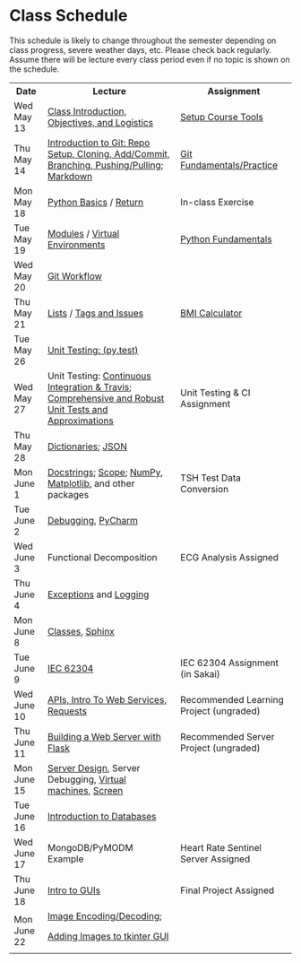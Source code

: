 # Class Schedule

This schedule is likely to change throughout the semester depending on class
progress, severe weather days, etc.  Please check back regularly.  Assume there 
will be lecture every class period even if no topic is shown on the schedule.

<table>

<tr>
<th>Date</th>
<th>Lecture</th>
<th>Assignment</th>
</tr>

<tr>
<td>Wed May 13</td>
    <td><a href="Lectures/Intro_Lecture.md">Class Introduction, Objectives, and Logistics</a></td>
    <td><a href="Assignments/01_tool_setup_git_intro.md">Setup Course Tools</a></td>
</tr>

<tr>
<td>Thu May 14</td>
    <td><a href="Lectures/intro_to_git.md">Introduction to Git:  Repo Setup, 
    Cloning, Add/Commit, Branching, Pushing/Pulling</a>;     
    <a href="Resources/markdown.md">Markdown</a></td>
  
   <td><a href="Assignments/02_git_fundamentals_practice.md">Git Fundamentals/Practice</a></td
</tr>

<tr>
<td>Mon May 18</td>
    <td><a href="Lectures/python_basics.md">Python Basics</a> /
    <a href="Lectures/return_keyword.md">Return</a>
    </td>
    <td><!---<a href="Lectures/python_basics.md#exercise-before-next-class">--->In-class Exercise</a></td>
</tr>

<tr>
<td>Tue May 19</td>
    <td><a href="Lectures/modules.md">Modules</a> /
    <a href="Lectures/virtual_environments.md">Virtual Environments</a> 
    </td>
    <td><a href="Assignments/PythonFundamentalAssignment.md">Python Fundamentals</a></td>
</tr>

<tr>
<td>Wed May 20</td> 
    <td><a href="Lectures/git_workflow.md">Git Workflow</a> 
    </td>
    <td></td>
</tr>

<tr>
<td>Thu May 21</td>
    <td> 
    <a href="Lectures/lists.md">Lists</a> / 
    <a href="Lectures/git_workflow_more.md">Tags and Issues</a> 
    </td>
    <td><a href="Assignments/BMICalculatorAssignment.md">BMI Calculator</a></td>
</tr>

<tr>
<td>Tue May 26</td>
    <td><a href="Lectures/unit_testing.md">Unit Testing: (py.test)</a></td>
    <td></td>
</tr>

<tr>
<td>Wed May 27</td>
    <td>Unit Testing: <a href="Lectures/continuous_integration_travis.md">Continuous 
    Integration & Travis</a>;
    <a href="Lectures/robust_testing.md">Comprehensive and Robust Unit Tests and Approximations</a></td>
    <td><!---<a href="Assignments/UnitTestingCIAssignment.md">--->Unit Testing & CI Assignment</a></td>
</tr>

<tr>
<td>Thu May 28</td>
    <td><a href="Lectures/dictionaries.md">Dictionaries</a>;
    <a href="Lectures/json.md">JSON</a></td>
    <td></td>
</tr>

<tr>
<td>Mon June 1</td>
    <td>
    <a href="Lectures/docstrings.md">Docstrings</a>; 
    <a href="Lectures/variable_scope.md">Scope</a>;
    <a href="Lectures/numpy.md">NumPy</a>, 
    <a href="Lectures/matplotlib.md">Matplotlib</a>, and other packages</a>
    </td>
    <td><!---<a href="Assignments/TSHTestDataConversion">--->TSH Test Data Conversion</td>
</tr>

<tr>
<td>Tue June 2</td>
    <td><a href="Lectures/debugging.md">Debugging</a>, 
    <a href="Resources/PyCharm">PyCharm</a> </td>
    <td></td>
</tr>

<tr>
<td>Wed June 3</td>
    <td>Functional Decomposition</td>
    <td><!---<a href="Assignments/ECG_Analysis">--->ECG Analysis Assigned</a></td>
</tr>

<tr>
<td>Thu June 4</td>
    <td><a href="Lectures/exceptions_active_lecture.md">Exceptions</a> and 
    <a href="Lectures/logging.md">Logging</a>
    </td>
    <td></td>
</tr>

<tr>
<td>Mon June 8</td>
    <td>
    <a href="Lectures/classes.md">Classes</a>, 
    <a href="Lectures/sphinx.md">Sphinx</a>  
    </td>
    <td></td>
</tr>

<tr>
<td>Tue June 9</td>
    <td>
    <a href="https://en.wikipedia.org/wiki/IEC_62304">IEC 62304</a>
    </td>
    <td>IEC 62304 Assignment (in Sakai)</td>
</tr>


<tr>
<td>Wed June 10</td>
    <td><a href="Lectures/apis_webservices_requests.md">
    APIs, Intro To Web Services, Requests</a></td>
    <td><!---<a href="Lectures/name_server_project.md">--->Recommended Learning Project (ungraded)</a></td>
    </tr>

<tr>
<td>Thu June 11</td>
    <td><a href="Lectures/flask_server_setup.md">
           Building a Web Server with Flask</a></td>
    <td><!---<a href="Lectures/time_server_project.md">--->Recommended Server Project
    (ungraded)</a></td>
</tr>

<tr>
<td>Mon June 15</td>
    <td><a href="Lectures/server_code_design.md">Server Design</a>, Server Debugging,   
    <a href="Resources/virtual_machines.md">Virtual machines</a>,
    <a href="Resources/WebServices/screen.md">Screen</a></td>
    <td></td>
</tr>

<tr>
<td>Tue June 16</td>
    <td>
    <a href="Lectures/databases.md">Introduction to Databases</a>  
    </td>
    <td></td> 
</tr>

<tr>
<td>Wed June 17</td>
    <td>MongoDB/PyMODM Example</td>
    <td><!---<a href="Assignments/heart_rate_sentinel_server_assignment.md">--->Heart Rate Sentinel Server Assigned</a>
</tr>

<tr>
<td>Thu June 18</td>
    <td><a href="Lectures/intro_to_gui.md">Intro to GUIs</a>
    </tdtd>
    <td><!---<a href="Assignments/final_image_processor.md">--->Final Project Assigned
    </td>
</tr>

<tr>
  <td>Mon June 22</td>
  <td>
  <a href="Lectures/image_encoding_decoding.md">Image Encoding/Decoding</a>;

   <a href="Resources/tkinter_images.md">Adding Images to tkinter GUI</a>
 
  </td>
    <td>

</tr>




<!--<a href="Lectures/intro_to_security.md">Introduction to Security</a>-->

<!--<a href="Lectures/testing_fixtures_and_other_testing.md">Unit Testing:  Testing Fixtures</a>-->
  

<table>
